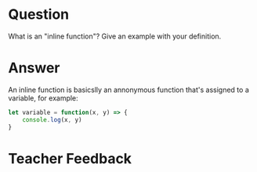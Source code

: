 # Question
What is an "inline function"? Give an example with your definition.

# Answer
An inline function is basicslly an annonymous function that's assigned to a variable, for example:
```js
let variable = function(x, y) => {
    console.log(x, y)
}
```

# Teacher Feedback
